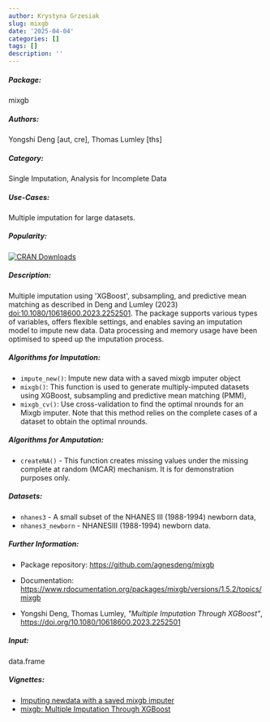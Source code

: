 ```yaml
---
author: Krystyna Grzesiak
slug: mixgb
date: '2025-04-04'
categories: []
tags: []
description: ''
---
```


##### Package: 
mixgb

##### Authors: 
Yongshi Deng [aut, cre], Thomas Lumley [ths]

##### Category:
Single Imputation, Analysis for Incomplete Data

##### Use-Cases:
Multiple imputation for large datasets.


##### Popularity:
[![CRAN Downloads](https://cranlogs.r-pkg.org/badges/mixgb)](https://cran.r-project.org/package=mixgb)

##### Description:
Multiple imputation using 'XGBoost', subsampling, and predictive mean matching as described in Deng and Lumley (2023) <doi:10.1080/10618600.2023.2252501>. The package supports various types of variables, offers flexible settings, and enables saving an imputation model to impute new data. Data processing and memory usage have been optimised to speed up the imputation process.

##### Algorithms for Imputation:
- `impute_new()`: Impute new data with a saved mixgb imputer object
- `mixgb()`: This function is used to generate multiply-imputed datasets using XGBoost, subsampling and predictive mean matching (PMM),
- `mixgb_cv()`: Use cross-validation to find the optimal nrounds for an Mixgb imputer. Note that this method relies on the complete cases of a dataset to obtain the optimal nrounds.

##### Algorithms for Amputation:

- `createNA()` - This function creates missing values under the missing complete at random (MCAR) mechanism. It is for demonstration purposes only.

##### Datasets:

- `nhanes3` - A small subset of the NHANES III (1988-1994) newborn data,
- `nhanes3_newborn` - NHANESIII (1988-1994) newborn data.

##### Further Information:

- Package repository: https://github.com/agnesdeng/mixgb

- Documentation: https://www.rdocumentation.org/packages/mixgb/versions/1.5.2/topics/mixgb

- Yongshi Deng, Thomas Lumley, *"Multiple Imputation Through XGBoost"*, https://doi.org/10.1080/10618600.2023.2252501

##### Input: 
data.frame

##### Vignettes:

- [Imputing newdata with a saved mixgb imputer](https://cran.r-project.org/web/packages/mixgb/vignettes/Imputing-newdata.html)
- [mixgb: Multiple Imputation Through XGBoost](https://cran.r-project.org/web/packages/mixgb/vignettes/Using-mixgb.html)
